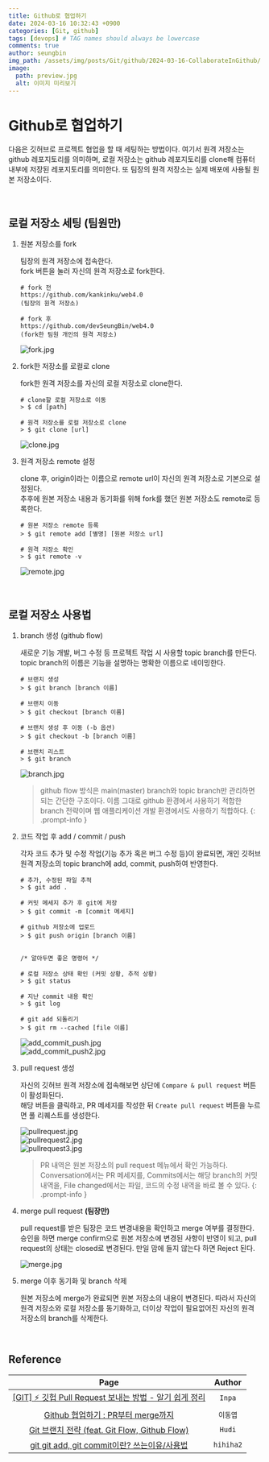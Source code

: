 ```yaml
---
title: Github로 협업하기
date: 2024-03-16 10:32:43 +0900
categories: [Git, github]
tags: [devops] # TAG names should always be lowercase
comments: true
author: seungbin
img_path: /assets/img/posts/Git/github/2024-03-16-CollaborateInGithub/
image:
  path: preview.jpg
  alt: 이미지 미리보기
---
```


# Github로 협업하기

다음은 깃허브로 프로젝트 협업을 할 때 세팅하는 방법이다. 여기서 원격 저장소는 github 레포지토리를 의미하며, 로컬 저장소는 github 레포지토리를 clone해 컴퓨터 내부에 저장된 레포지토리를 의미한다. 또 팀장의 원격 저장소는 실제 배포에 사용될 원본 저장소이다.

<br>

## 로컬 저장소 세팅 (팀원만)

1. 원본 저장소를 fork

   팀장의 원격 저장소에 접속한다.  
   fork 버튼을 눌러 자신의 원격 저장소로 fork한다.

   ```
   # fork 전
   https://github.com/kankinku/web4.0
   (팀장의 원격 저장소)

   # fork 후
   https://github.com/devSeungBin/web4.0
   (fork한 팀원 개인의 원격 저장소)
   ```

   ![fork.jpg](/fork.jpg)

2. fork한 저장소를 로컬로 clone

   fork한 원격 저장소를 자신의 로컬 저장소로 clone한다.

   ```
   # clone할 로컬 저장소로 이동
   > $ cd [path]

   # 원격 저장소를 로컬 저장소로 clone
   > $ git clone [url]
   ```

   ![clone.jpg](/clone.jpg)

3. 원격 저장소 remote 설정

   clone 후, origin이라는 이름으로 remote url이 자신의 원격 저장소로 기본으로 설정된다.  
   추후에 원본 저장소 내용과 동기화를 위해 fork를 했던 원본 저장소도 remote로 등록한다.

   ```
   # 원본 저장소 remote 등록
   > $ git remote add [별명] [원본 저장소 url]

   # 원격 저장소 확인
   > $ git remote -v
   ```

   ![remote.jpg](/remote.jpg)

<br>

## 로컬 저장소 사용법

1. branch 생성 (github flow)

   새로운 기능 개발, 버그 수정 등 프로젝트 작업 시 사용할 topic branch를 만든다.  
   topic branch의 이름은 기능을 설명하는 명확한 이름으로 네이밍한다.

   ```
   # 브랜치 생성
   > $ git branch [branch 이름]

   # 브랜치 이동
   > $ git checkout [branch 이름]

   # 브랜치 생성 후 이동 (-b 옵션)
   > $ git checkout -b [branch 이름]

   # 브랜치 리스트
   > $ git branch
   ```

   ![branch.jpg](/branch.jpg)

   > github flow 방식은 main(master) branch와 topic branch만 관리하면 되는 간단한 구조이다. 이름 그대로 github 환경에서 사용하기 적합한 branch 전략이며 웹 애플리케이션 개발 환경에서도 사용하기 적합하다.
   {: .prompt-info }

2. 코드 작업 후 add / commit / push

   각자 코드 추가 및 수정 작업(기능 추가 혹은 버그 수정 등)이 완료되면, 개인 깃허브 원격 저장소의 topic branch에 add, commit, push하여 반영한다.

   ```
   # 추가, 수정된 파일 추적
   > $ git add .

   # 커밋 메세지 추가 후 git에 저장
   > $ git commit -m [commit 메세지]

   # github 저장소에 업로드
   > $ git push origin [branch 이름]


   /* 알아두면 좋은 명령어 */

   # 로컬 저장소 상태 확인 (커밋 상황, 추적 상황)
   > $ git status

   # 지난 commit 내용 확인
   > $ git log

   # git add 되돌리기
   > $ git rm --cached [file 이름]
   ```

   ![add_commit_push.jpg](/add_commit_push.jpg)  
   ![add_commit_push2.jpg](/add_commit_push2.jpg)

3. pull request 생성

   자신의 깃허브 원격 저장소에 접속해보면 상단에 `Compare & pull request` 버튼이 활성화된다.  
   해당 버튼을 클릭하고, PR 메세지를 작성한 뒤 `Create pull request` 버튼을 누르면 풀 리퀘스트를 생성한다.

   ![pullrequest.jpg](/pullrequest.jpg)  
   ![pullrequest2.jpg](/pullrequest2.jpg)  
   ![pullrequest3.jpg](/pullrequest3.jpg)

   > PR 내역은 원본 저장소의 pull request 메뉴에서 확인 가능하다. Conversation에서는 PR 메세지를, Commits에서는 해당 branch의 커밋 내역을, File changed에서는 파일, 코드의 수정 내역을 바로 볼 수 있다.
   {: .prompt-info }

4. merge pull request **(팀장만)**

   pull request를 받은 팀장은 코드 변경내용을 확인하고 merge 여부를 결정한다.  
   승인을 하면 merge confirm으로 원본 저장소에 변경된 사항이 반영이 되고, pull request의 상태는 closed로 변경된다. 만일 맘에 들지 않는다 하면 Reject 된다.

   ![merge.jpg](/merge.jpg)

5. merge 이후 동기화 및 branch 삭제

   원본 저장소에 merge가 완료되면 원본 저장소의 내용이 변경된다. 따라서 자신의 원격 저장소와 로컬 저장소를 동기화하고, 더이상 작업이 필요없어진 자신의 원격 저장소의 branch를 삭제한다.

<br>

## Reference

|                                                                                                     Page                                                                                                      |  Author   |
| :-----------------------------------------------------------------------------------------------------------------------------------------------------------------------------------------------------------: | :-------: |
| [[GIT] ⚡️ 깃헙 Pull Request 보내는 방법 - 알기 쉽게 정리](https://inpa.tistory.com/entry/GIT-%E2%9A%A1%EF%B8%8F-%EA%B9%83%ED%97%99-PRPull-Request-%EB%B3%B4%EB%82%B4%EB%8A%94-%EB%B0%A9%EB%B2%95-folk-issue) |  `Inpa`   |
|                          [Github 협업하기 : PR부터 merge까지](https://velog.io/@dongvelop/Github-%ED%98%91%EC%97%85%ED%95%98%EA%B8%B0-PR%EB%B6%80%ED%84%B0-merge%EA%B9%8C%EC%A7%80)                           | `이동엽`  |
|                                                            [Git 브랜치 전략 (feat. Git Flow, Github Flow)](https://hudi.blog/git-branch-strategy/)                                                            |  `Hudi`   |
|                                                                 [git git add, git commit이란? 쓰는이유/사용법](https://hihiha2.tistory.com/4)                                                                 | `hihiha2` |
